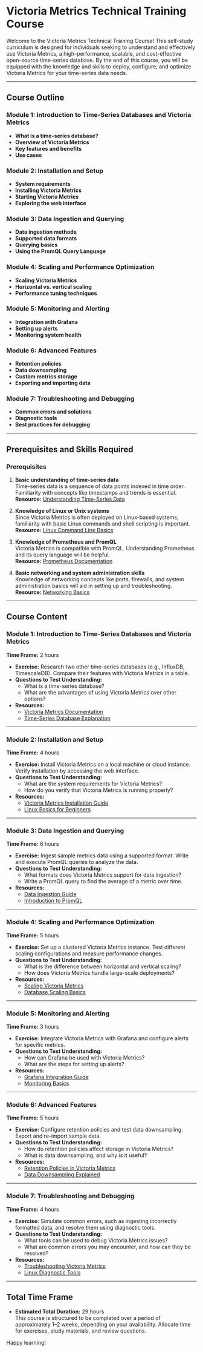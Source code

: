 # Victoria Metrics Technical Training Course

Welcome to the Victoria Metrics Technical Training Course! This self-study curriculum is designed for individuals seeking to understand and effectively use Victoria Metrics, a high-performance, scalable, and cost-effective open-source time-series database. By the end of this course, you will be equipped with the knowledge and skills to deploy, configure, and optimize Victoria Metrics for your time-series data needs.

---

## Course Outline

### Module 1: Introduction to Time-Series Databases and Victoria Metrics
- **What is a time-series database?**
- **Overview of Victoria Metrics**
- **Key features and benefits**
- **Use cases**

### Module 2: Installation and Setup
- **System requirements**
- **Installing Victoria Metrics**
- **Starting Victoria Metrics**
- **Exploring the web interface**

### Module 3: Data Ingestion and Querying
- **Data ingestion methods**
- **Supported data formats**
- **Querying basics**
- **Using the PromQL Query Language**

### Module 4: Scaling and Performance Optimization
- **Scaling Victoria Metrics**
- **Horizontal vs. vertical scaling**
- **Performance tuning techniques**

### Module 5: Monitoring and Alerting
- **Integration with Grafana**
- **Setting up alerts**
- **Monitoring system health**

### Module 6: Advanced Features
- **Retention policies**
- **Data downsampling**
- **Custom metrics storage**
- **Exporting and importing data**

### Module 7: Troubleshooting and Debugging
- **Common errors and solutions**
- **Diagnostic tools**
- **Best practices for debugging**

---

## Prerequisites and Skills Required

### Prerequisites
1. **Basic understanding of time-series data**  
   Time-series data is a sequence of data points indexed in time order. Familiarity with concepts like timestamps and trends is essential.  
   **Resource:** [Understanding Time-Series Data](https://www.dataversity.net/introduction-to-time-series-data/)  

2. **Knowledge of Linux or Unix systems**  
   Since Victoria Metrics is often deployed on Linux-based systems, familiarity with basic Linux commands and shell scripting is important.  
   **Resource:** [Linux Command Line Basics](https://ubuntu.com/tutorials/command-line-for-beginners)  

3. **Knowledge of Prometheus and PromQL**  
   Victoria Metrics is compatible with PromQL. Understanding Prometheus and its query language will be helpful.  
   **Resource:** [Prometheus Documentation](https://prometheus.io/docs/introduction/overview/)  

4. **Basic networking and system administration skills**  
   Knowledge of networking concepts like ports, firewalls, and system administration basics will aid in setting up and troubleshooting.  
   **Resource:** [Networking Basics](https://www.cloudflare.com/learning/network-layer/what-is-networking/)  

---

## Course Content

### Module 1: Introduction to Time-Series Databases and Victoria Metrics
**Time Frame:** 2 hours  
- **Exercise:** Research two other time-series databases (e.g., InfluxDB, TimescaleDB). Compare their features with Victoria Metrics in a table.  
- **Questions to Test Understanding:**  
  - What is a time-series database?  
  - What are the advantages of using Victoria Metrics over other options?  
- **Resources:**  
  - [Victoria Metrics Documentation](https://docs.victoriametrics.com/)  
  - [Time-Series Database Explanation](https://www.dataversity.net/introduction-to-time-series-data/)  

---

### Module 2: Installation and Setup
**Time Frame:** 4 hours  
- **Exercise:** Install Victoria Metrics on a local machine or cloud instance. Verify installation by accessing the web interface.  
- **Questions to Test Understanding:**  
  - What are the system requirements for Victoria Metrics?  
  - How do you verify that Victoria Metrics is running properly?  
- **Resources:**  
  - [Victoria Metrics Installation Guide](https://docs.victoriametrics.com/#installation)  
  - [Linux Basics for Beginners](https://ubuntu.com/tutorials/command-line-for-beginners)  

---

### Module 3: Data Ingestion and Querying
**Time Frame:** 6 hours  
- **Exercise:** Ingest sample metrics data using a supported format. Write and execute PromQL queries to analyze the data.  
- **Questions to Test Understanding:**  
  - What formats does Victoria Metrics support for data ingestion?  
  - Write a PromQL query to find the average of a metric over time.  
- **Resources:**  
  - [Data Ingestion Guide](https://docs.victoriametrics.com/#how-to-send-data-to-victoria-metrics)  
  - [Introduction to PromQL](https://prometheus.io/docs/prometheus/latest/querying/basics/)  

---

### Module 4: Scaling and Performance Optimization
**Time Frame:** 5 hours  
- **Exercise:** Set up a clustered Victoria Metrics instance. Test different scaling configurations and measure performance changes.  
- **Questions to Test Understanding:**  
  - What is the difference between horizontal and vertical scaling?  
  - How does Victoria Metrics handle large-scale deployments?  
- **Resources:**  
  - [Scaling Victoria Metrics](https://docs.victoriametrics.com/#scalability)  
  - [Database Scaling Basics](https://www.digitalocean.com/community/tutorials/understanding-scalability-and-performance-in-database-design)  

---

### Module 5: Monitoring and Alerting
**Time Frame:** 3 hours  
- **Exercise:** Integrate Victoria Metrics with Grafana and configure alerts for specific metrics.  
- **Questions to Test Understanding:**  
  - How can Grafana be used with Victoria Metrics?  
  - What are the steps for setting up alerts?  
- **Resources:**  
  - [Grafana Integration Guide](https://grafana.com/docs/grafana/latest/datasources/victoriametrics/)  
  - [Monitoring Basics](https://www.redhat.com/en/topics/monitoring)  

---

### Module 6: Advanced Features
**Time Frame:** 5 hours  
- **Exercise:** Configure retention policies and test data downsampling. Export and re-import sample data.  
- **Questions to Test Understanding:**  
  - How do retention policies affect storage in Victoria Metrics?  
  - What is data downsampling, and why is it useful?  
- **Resources:**  
  - [Retention Policies in Victoria Metrics](https://docs.victoriametrics.com/#retention)  
  - [Data Downsampling Explained](https://www.timescale.com/blog/data-downsampling/)  

---

### Module 7: Troubleshooting and Debugging
**Time Frame:** 4 hours  
- **Exercise:** Simulate common errors, such as ingesting incorrectly formatted data, and resolve them using diagnostic tools.  
- **Questions to Test Understanding:**  
  - What tools can be used to debug Victoria Metrics issues?  
  - What are common errors you may encounter, and how can they be resolved?  
- **Resources:**  
  - [Troubleshooting Victoria Metrics](https://docs.victoriametrics.com/#troubleshooting)  
  - [Linux Diagnostic Tools](https://opensource.com/article/18/7/top-linux-troubleshooting-tools)  

---

## Total Time Frame

- **Estimated Total Duration:** 29 hours  
  This course is structured to be completed over a period of approximately 1–2 weeks, depending on your availability. Allocate time for exercises, study materials, and review questions.

Happy learning!
